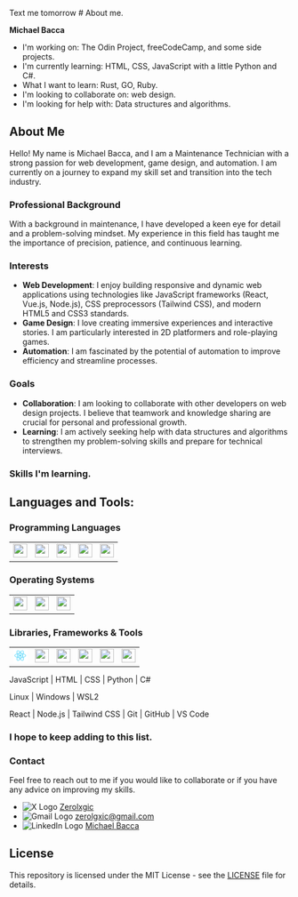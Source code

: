 Text me tomorrow # About me. 

**Michael Bacca**

-  I'm working on: The Odin Project, freeCodeCamp, and some side projects.
-  I'm currently learning: HTML, CSS, JavaScript with a little Python and C#.
-  What I want to learn: Rust, GO, Ruby. 
-  I'm looking to collaborate on: web design.
-  I'm looking for help with: Data structures and algorithms.

## About Me

Hello! My name is Michael Bacca, and I am a Maintenance Technician with a strong passion for web development, game design, and automation. I am currently on a journey to expand my skill set and transition into the tech industry.

### Professional Background

With a background in maintenance, I have developed a keen eye for detail and a problem-solving mindset. My experience in this field has taught me the importance of precision, patience, and continuous learning.

### Interests

- **Web Development**: I enjoy building responsive and dynamic web applications using technologies like JavaScript frameworks (React, Vue.js, Node.js), CSS preprocessors (Tailwind CSS), and modern HTML5 and CSS3 standards.
- **Game Design**: I love creating immersive experiences and interactive stories. I am particularly interested in 2D platformers and role-playing games.
- **Automation**: I am fascinated by the potential of automation to improve efficiency and streamline processes.

### Goals

- **Collaboration**: I am looking to collaborate with other developers on web design projects. I believe that teamwork and knowledge sharing are crucial for personal and professional growth.
- **Learning**: I am actively seeking help with data structures and algorithms to strengthen my problem-solving skills and prepare for technical interviews.

### Skills I'm learning.

## Languages and Tools:
### Programming Languages ###
|    |    |    |    |    |
|:--:|:--:|:--:|:--:|:--:|
| <img src="https://img.icons8.com/?size=100&id=gYCTehfTlYk5&format=png&color=000000" width="25" height="25"> | <img src="https://img.icons8.com/?size=100&id=46605&format=png&color=000000" width="25" height="25"> | <img src="https://img.icons8.com/?size=100&id=107497&format=png&color=000000" width="25" height="25"> | <img src="https://img.icons8.com/?size=100&id=121464&format=png&color=000000" width="25" height="25"> | <img src="https://img.icons8.com/?size=100&id=m4XmoQpRVreA&format=png&color=000000" width="25" height="25"> |
### Operating Systems
|    |    |    |
|:--:|:--:|:--:|
| <img src="https://img.icons8.com/?size=100&id=104289&format=png&color=000000" width="25" height="25"> | <img src="https://img.icons8.com/?size=100&id=fnVkZemUpHhW&format=png&color=000000" width="25" height="25"> | <img src="https://img.icons8.com/?size=100&id=w8vzomb1oP2W&format=png&color=000000" width="25" height="25"> |
### Libraries, Frameworks & Tools
|    |    |    |    |    |    |
|:--:|:--:|:--:|:--:|:--:|:--:|
| <img src="https://raw.githubusercontent.com/github/explore/master/topics/react/react.png" width="25" height="25"> | <img src="https://img.icons8.com/?size=100&id=hsPbhkOH4FMe&format=png&color=000000" width="25" height="25"> | <img src="https://img.icons8.com/?size=100&id=WoopfRcDj3RF&format=png&color=000000" width="25" height="25"> | <img src="https://img.icons8.com/?size=100&id=TdNhZCWTM0rC&format=png&color=000000" width="25" height="25"> | <img src="https://img.icons8.com/?size=100&id=46565&format=png&color=000000" width="25" height="25"> | <img src="https://img.icons8.com/?size=100&id=035lX6KoNhZf&format=png&color=000000" width="25" height="25"> |

JavaScript | HTML | CSS | Python | C#

Linux | Windows | WSL2

React | Node.js | Tailwind CSS | Git | GitHub | VS Code

### I hope to keep adding to this list.

### Contact

Feel free to reach out to me if you would like to collaborate or if you have any advice on improving my skills.
- <img src="https://img.icons8.com/?size=100&id=95tjpz0WdSIQ&format=png&color=000000" alt="X Logo" width="16" height="16"> [Zerolxgic](https://x.com/Zerolxgic)
- <img src="https://img.icons8.com/?size=100&id=37246&format=png&color=000000" alt="Gmail Logo" width="16" height="16"> [zerolgxic@gmail.com](mailto:zerolgxic@gmail.com)
- <img src="https://img.icons8.com/?size=100&id=13930&format=png&color=000000" alt="LinkedIn Logo" width="16" height="16"> [Michael Bacca](https://www.linkedin.com/in/michael-bacca/)

## License
This repository is licensed under the MIT License - see the [LICENSE](LICENSE) file for details.

